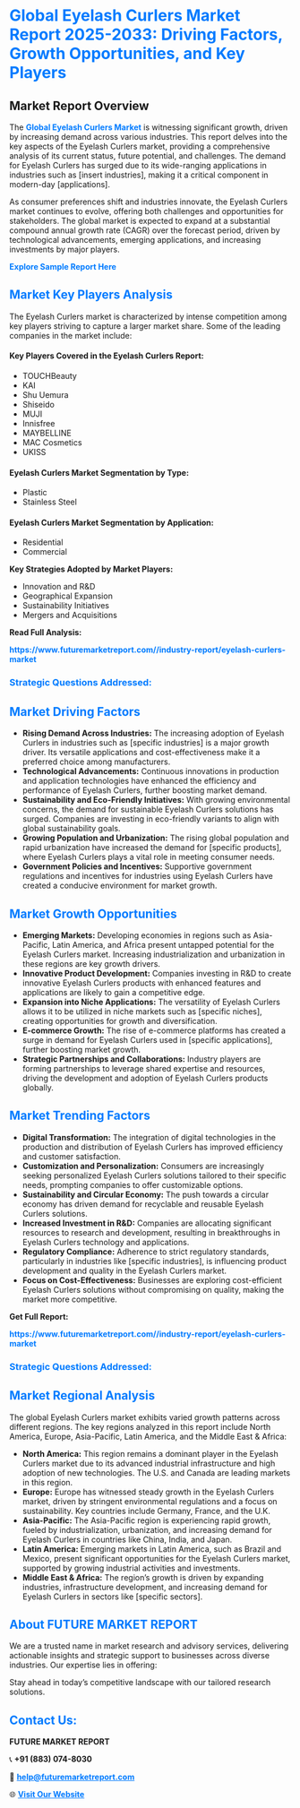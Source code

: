 <h1 style="color: #007BFF;">Global Eyelash Curlers Market Report 2025-2033: Driving Factors, Growth Opportunities, and Key Players</h1>

<section id="overview">
<h2>Market Report Overview</h2>
<p>The <a href="https://www.futuremarketreport.com//industry-report/eyelash-curlers-market" style="color: #007BFF; text-decoration: none;"><strong>Global Eyelash Curlers Market</strong></a> is witnessing significant growth, driven by increasing demand across various industries. This report delves into the key aspects of the Eyelash Curlers market, providing a comprehensive analysis of its current status, future potential, and challenges. The demand for Eyelash Curlers has surged due to its wide-ranging applications in industries such as [insert industries], making it a critical component in modern-day [applications].</p>
<p>As consumer preferences shift and industries innovate, the Eyelash Curlers market continues to evolve, offering both challenges and opportunities for stakeholders. The global market is expected to expand at a substantial compound annual growth rate (CAGR) over the forecast period, driven by technological advancements, emerging applications, and increasing investments by major players.</p>
</section>

<section id="overview">
<p><a href="https://www.futuremarketreport.com//request-sample/reportId=84974" style="color: #007BFF; text-decoration: none;"><strong>Explore Sample Report Here</strong></a></p>
</section>

<section id="key-players">
<h2 style="color: #007BFF;">Market Key Players Analysis</h2>
<p>The Eyelash Curlers market is characterized by intense competition among key players striving to capture a larger market share. Some of the leading companies in the market include:</p>
<h4>Key Players Covered in the Eyelash Curlers Report:</h4>
<ul><li>TOUCHBeauty</li><li>KAI</li><li>Shu Uemura</li><li>Shiseido</li><li>MUJI</li><li>Innisfree</li><li>MAYBELLINE</li><li>MAC Cosmetics</li><li>UKISS</li></ul>
<h4>Eyelash Curlers Market Segmentation by Type:</h4>
<ul><li>Plastic</li><li>Stainless Steel</li></ul>

<h4>Eyelash Curlers Market Segmentation by Application:</h4>
<ul><li>Residential</li><li>Commercial</li></ul>
<p><strong>Key Strategies Adopted by Market Players:</strong></p>
<ul>
<li>Innovation and R&D</li>
<li>Geographical Expansion</li>
<li>Sustainability Initiatives</li>
<li>Mergers and Acquisitions</li>
</ul>
</section>

<section>
<p><strong>Read Full Analysis: </strong></p><a href="https://www.futuremarketreport.com//industry-report/eyelash-curlers-market" style="color: #007BFF; text-decoration: none;"><strong>https://www.futuremarketreport.com//industry-report/eyelash-curlers-market</strong></a>
<h3 style="color: #007BFF;">Strategic Questions Addressed:</h3>
</section>

<section id="driving-factors">
<h2 style="color: #007BFF;">Market Driving Factors</h2>
<ul>
<li><strong>Rising Demand Across Industries:</strong> The increasing adoption of Eyelash Curlers in industries such as [specific industries] is a major growth driver. Its versatile applications and cost-effectiveness make it a preferred choice among manufacturers.</li>
<li><strong>Technological Advancements:</strong> Continuous innovations in production and application technologies have enhanced the efficiency and performance of Eyelash Curlers, further boosting market demand.</li>
<li><strong>Sustainability and Eco-Friendly Initiatives:</strong> With growing environmental concerns, the demand for sustainable Eyelash Curlers solutions has surged. Companies are investing in eco-friendly variants to align with global sustainability goals.</li>
<li><strong>Growing Population and Urbanization:</strong> The rising global population and rapid urbanization have increased the demand for [specific products], where Eyelash Curlers plays a vital role in meeting consumer needs.</li>
<li><strong>Government Policies and Incentives:</strong> Supportive government regulations and incentives for industries using Eyelash Curlers have created a conducive environment for market growth.</li>
</ul>
</section>

<section id="growth-opportunities">
<h2 style="color: #007BFF;">Market Growth Opportunities</h2>
<ul>
<li><strong>Emerging Markets:</strong> Developing economies in regions such as Asia-Pacific, Latin America, and Africa present untapped potential for the Eyelash Curlers market. Increasing industrialization and urbanization in these regions are key growth drivers.</li>
<li><strong>Innovative Product Development:</strong> Companies investing in R&D to create innovative Eyelash Curlers products with enhanced features and applications are likely to gain a competitive edge.</li>
<li><strong>Expansion into Niche Applications:</strong> The versatility of Eyelash Curlers allows it to be utilized in niche markets such as [specific niches], creating opportunities for growth and diversification.</li>
<li><strong>E-commerce Growth:</strong> The rise of e-commerce platforms has created a surge in demand for Eyelash Curlers used in [specific applications], further boosting market growth.</li>
<li><strong>Strategic Partnerships and Collaborations:</strong> Industry players are forming partnerships to leverage shared expertise and resources, driving the development and adoption of Eyelash Curlers products globally.</li>
</ul>
</section>

<section id="trending-factors">
<h2 style="color: #007BFF;">Market Trending Factors</h2>
<ul>
<li><strong>Digital Transformation:</strong> The integration of digital technologies in the production and distribution of Eyelash Curlers has improved efficiency and customer satisfaction.</li>
<li><strong>Customization and Personalization:</strong> Consumers are increasingly seeking personalized Eyelash Curlers solutions tailored to their specific needs, prompting companies to offer customizable options.</li>
<li><strong>Sustainability and Circular Economy:</strong> The push towards a circular economy has driven demand for recyclable and reusable Eyelash Curlers solutions.</li>
<li><strong>Increased Investment in R&D:</strong> Companies are allocating significant resources to research and development, resulting in breakthroughs in Eyelash Curlers technology and applications.</li>
<li><strong>Regulatory Compliance:</strong> Adherence to strict regulatory standards, particularly in industries like [specific industries], is influencing product development and quality in the Eyelash Curlers market.</li>
<li><strong>Focus on Cost-Effectiveness:</strong> Businesses are exploring cost-efficient Eyelash Curlers solutions without compromising on quality, making the market more competitive.</li>
</ul>
</section>

<section>
<p><strong>Get Full Report: </strong></p><a href="https://www.futuremarketreport.com//industry-report/eyelash-curlers-market" style="color: #007BFF; text-decoration: none;"><strong>https://www.futuremarketreport.com//industry-report/eyelash-curlers-market</strong></a>
<h3 style="color: #007BFF;">Strategic Questions Addressed:</h3>
</section>


<section id="regional-analysis">
<h2 style="color: #007BFF;">Market Regional Analysis</h2>
<p>The global Eyelash Curlers market exhibits varied growth patterns across different regions. The key regions analyzed in this report include North America, Europe, Asia-Pacific, Latin America, and the Middle East & Africa:</p>
<ul>
<li><strong>North America:</strong> This region remains a dominant player in the Eyelash Curlers market due to its advanced industrial infrastructure and high adoption of new technologies. The U.S. and Canada are leading markets in this region.</li>
<li><strong>Europe:</strong> Europe has witnessed steady growth in the Eyelash Curlers market, driven by stringent environmental regulations and a focus on sustainability. Key countries include Germany, France, and the U.K.</li>
<li><strong>Asia-Pacific:</strong> The Asia-Pacific region is experiencing rapid growth, fueled by industrialization, urbanization, and increasing demand for Eyelash Curlers in countries like China, India, and Japan.</li>
<li><strong>Latin America:</strong> Emerging markets in Latin America, such as Brazil and Mexico, present significant opportunities for the Eyelash Curlers market, supported by growing industrial activities and investments.</li>
<li><strong>Middle East & Africa:</strong> The region’s growth is driven by expanding industries, infrastructure development, and increasing demand for Eyelash Curlers in sectors like [specific sectors].</li>
</ul>
</section>

<footer>
<h2 style="color: #007BFF;">About FUTURE MARKET REPORT</h2>
<p>We are a trusted name in market research and advisory services, delivering actionable insights and strategic support to businesses across diverse industries. Our expertise lies in offering:</p>

<p>Stay ahead in today’s competitive landscape with our tailored research solutions.</p>

<h2 style="color: #007BFF;">Contact Us:</h2>
<p><strong>FUTURE MARKET REPORT</strong></p>
<p>📞 <strong>+91 (883) 074-8030</strong></p>
<p>📧 <strong><a href="mailto:help@futuremarketreport.com" style="color: #007BFF;">help@futuremarketreport.com</a></strong></p>
<p>🌐 <strong><a href="https://www.futuremarketreport.com/" style="color: #007BFF;">Visit Our Website</a></strong></p>
</footer>